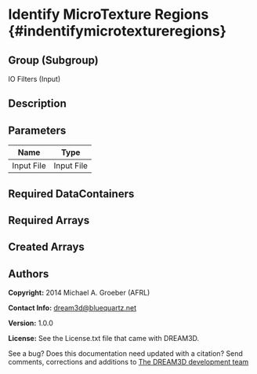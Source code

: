 Identify MicroTexture Regions {#indentifymicrotextureregions}
======
## Group (Subgroup) ##
IO Filters (Input)

## Description ##


## Parameters ##

| Name | Type |
|------|------|
| Input File | Input File |

## Required DataContainers ##


## Required Arrays ##


## Created Arrays ##


## Authors ##

**Copyright:** 2014 Michael A. Groeber (AFRL)

**Contact Info:** dream3d@bluequartz.net

**Version:** 1.0.0

**License:**  See the License.txt file that came with DREAM3D.




See a bug? Does this documentation need updated with a citation? Send comments, corrections and additions to [The DREAM3D development team](mailto:dream3d@bluequartz.net?subject=Documentation%20Correction)

